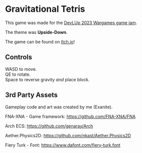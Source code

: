 # Gravitational Tetris

This game was made for the [DevLUp 2023 Wargames game jam](https://itch.io/jam/devlup-fall-23-wargames).

The theme was **Upside-Down**.

The game can be found on [Itch.io](https://exanite.itch.io/gravitational-tetris)!

## Controls

WASD to move. \
QE to rotate. \
Space to reverse gravity *and* place block.

## 3rd Party Assets

Gameplay code and art was created by me (Exanite).

FNA-XNA - Game framework: https://github.com/FNA-XNA/FNA

Arch ECS: https://github.com/genaray/Arch

Aether.Physics2D: https://github.com/nkast/Aether.Physics2D

Fiery Turk - Font: https://www.dafont.com/fiery-turk.font
